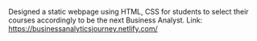 Designed a static webpage using HTML, CSS for students to select their courses accordingly to be the next Business Analyst. Link: https://businessanalyticsjourney.netlify.com/
